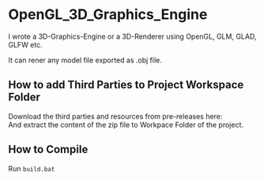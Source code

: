 # OpenGL_3D_Graphics_Engine

I wrote a 3D-Graphics-Engine or a 3D-Renderer using OpenGL, GLM, GLAD, GLFW etc.

It can rener any model file exported as .obj file.

## How to add Third Parties to Project Workspace Folder
Download the third parties and resources from pre-releases here: <br />
And extract the content of the zip file to Workpace Folder of the project.

## How to Compile
Run `build.bat`

[comment]: #end_of_file

